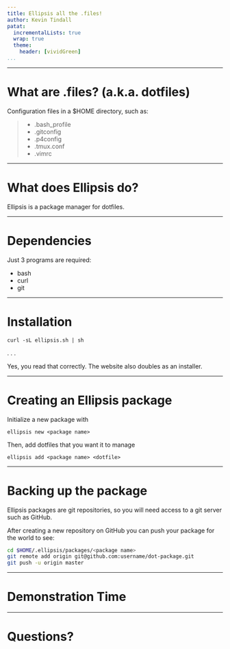 ```yaml
---
title: Ellipsis all the .files!
author: Kevin Tindall
patat:
  incrementalLists: true
  wrap: true
  theme:
    header: [vividGreen]
...
```


---

# What are .files? (a.k.a. dotfiles)

Configuration files in a $HOME directory, such as:

> - .bash_profile
> - .gitconfig
> - .p4config
> - .tmux.conf
> - .vimrc

---

# What does Ellipsis do?

Ellipsis is a package manager for dotfiles.

---

# Dependencies

Just 3 programs are required:

- bash
- curl
- git

---

# Installation

`curl -sL ellipsis.sh | sh`

. . .

Yes, you read that correctly.
The website also doubles as an installer.

---

# Creating an Ellipsis package

Initialize a new package with

   `ellipsis new <package name>`

Then, add dotfiles that you want it to manage

   `ellipsis add <package name> <dotfile>`

---

# Backing up the package

Ellipsis packages are git repositories, so you will need access to a git server such as GitHub.

After creating a new repository on GitHub you can push your package for the world to see:

```bash
cd $HOME/.ellipsis/packages/<package name>
git remote add origin git@github.com:username/dot-package.git
git push -u origin master
```

---

# Demonstration Time



---

# Questions?

